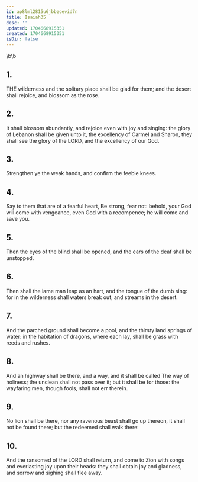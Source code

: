 ```yaml
---
id: ap8lml2815u6jbbzcevid7n
title: Isaiah35
desc: ''
updated: 1704668915351
created: 1704668915351
isDir: false
---
```

\b\b
## 1.
THE wilderness and the solitary place shall be glad for them; and the desert shall rejoice, and blossom as the rose.
## 2.
It shall blossom abundantly, and rejoice even with joy and singing: the glory of Lebanon shall be given unto it, the excellency of Carmel and Sharon, they shall see the glory of the LORD, and the excellency of our God.
## 3.
Strengthen ye the weak hands, and confirm the feeble knees.
## 4.
Say to them that are of a fearful heart, Be strong, fear not: behold, your God will come with vengeance, even God with a recompence; he will come and save you.
## 5.
Then the eyes of the blind shall be opened, and the ears of the deaf shall be unstopped.
## 6.
Then shall the lame man leap as an hart, and the tongue of the dumb sing: for in the wilderness shall waters break out, and streams in the desert.
## 7.
And the parched ground shall become a pool, and the thirsty land springs of water: in the habitation of dragons, where each lay, shall be grass with reeds and rushes.
## 8.
And an highway shall be there, and a way, and it shall be called The way of holiness; the unclean shall not pass over it; but it shall be for those: the wayfaring men, though fools, shall not err therein.
## 9.
No lion shall be there, nor any ravenous beast shall go up thereon, it shall not be found there; but the redeemed shall walk there:
## 10.
And the ransomed of the LORD shall return, and come to Zion with songs and everlasting joy upon their heads: they shall obtain joy and gladness, and sorrow and sighing shall flee away.
